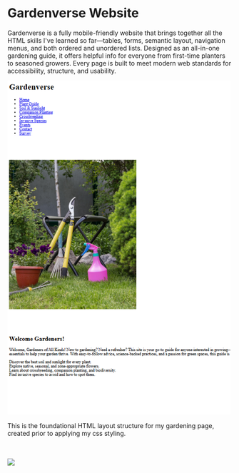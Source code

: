 <h1>Gardenverse Website</h1>
<p>Gardenverse is a fully mobile-friendly website that brings together all the HTML skills I've learned so far—tables, forms, semantic layout, navigation menus, and both ordered and unordered lists. Designed as an all-in-one gardening guide, it offers helpful info for everyone from first-time planters to seasoned growers. Every page is built to meet modern web standards for accessibility, structure, and usability.</p>

<a href="https://backusa920.github.io/Gardenverse-Website/"></a>

  <img src="./assets/Screen1.png" width="500" >
  <p>This is the foundational HTML layout structure for my gardening page, created prior to applying my css styling.</p>
  
  <br><br>
<a href="https://backusa920.github.io/Gardenverse-Website/">
  <img src="https://dabuttonfactory.com/button.png?t=View+Project&f=Calibri-Bold&ts=18&tc=fff&hp=45&vp=20&w=134&h=38&c=11&bgt=unicolored&bgc=245c68&be=1">
</a>
